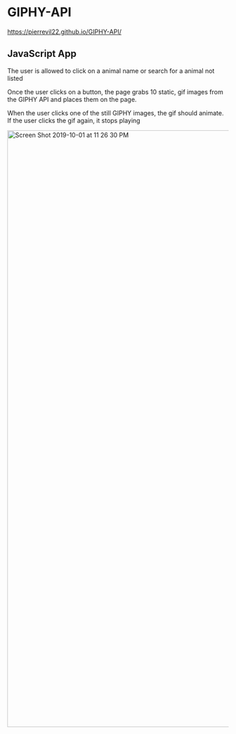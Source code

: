 # GIPHY-API

https://pierrevil22.github.io/GIPHY-API/

## JavaScript App

The user is allowed to click on a animal name or search for a animal not listed

Once the user clicks on a button, the page grabs 10 static, gif images from the GIPHY API and places them on the page.

When the user clicks one of the still GIPHY images, the gif should animate. If the user clicks the gif again, it stops playing

<img width="1358" alt="Screen Shot 2019-10-01 at 11 26 30 PM" src="https://user-images.githubusercontent.com/46546551/66016096-3adee880-e4a3-11e9-88d8-120b0d736d8f.png">


